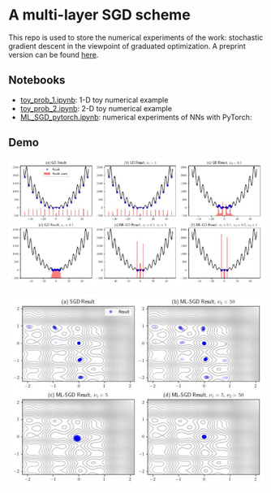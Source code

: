 # A multi-layer SGD scheme

This repo is used to store the numerical experiments of the work: stochastic gradient descent in the viewpoint of graduated optimization.
A preprint version can be found [here](https://zzar43.github.io/doc/Da_SGD_GO.pdf).

## Notebooks
- [toy_prob_1.ipynb](https://github.com/zzar43/ML_SGD_study/blob/main/toy_prob_1.ipynb): 1-D toy numerical example
- [toy_prob_2.ipynb](https://github.com/zzar43/ML_SGD_study/blob/main/toy_prob_2.ipynb): 2-D toy numerical example
- [ML_SGD_pytorch.ipynb](https://github.com/zzar43/ML_SGD_study/blob/main/ML_SGD_pytorch.ipynb): numerical experiments of NNs with PyTorch:

## Demo

![toy problem 1](https://github.com/zzar43/ML_SGD_study/blob/main/toy_prob_1.jpeg)

![toy problem 2](https://github.com/zzar43/ML_SGD_study/blob/main/toy_prob_2.jpeg)
